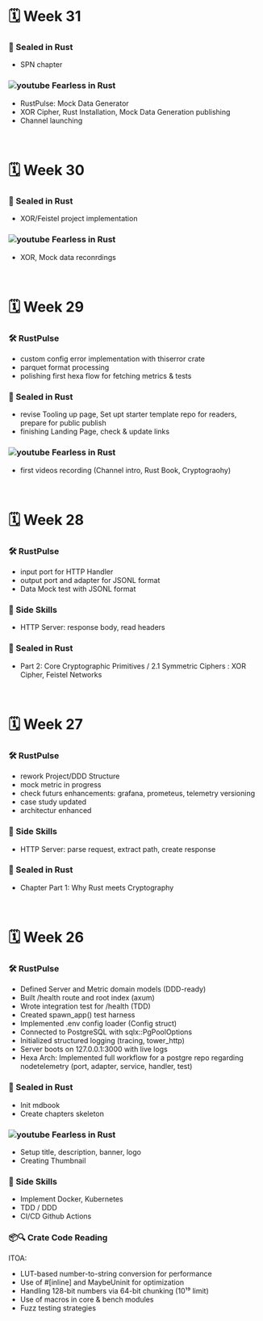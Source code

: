 # 🗓️ Week 31

### 📘 Sealed in Rust
- SPN chapter

### ![youtube](https://github.com/user-attachments/assets/e6eeacfc-ba92-4ecf-bb7b-48ad2384c1ae) Fearless in Rust
- RustPulse: Mock Data Generator
- XOR Cipher, Rust Installation, Mock Data Generation publishing
- Channel launching

<br>

# 🗓️ Week 30

### 📘 Sealed in Rust
- XOR/Feistel project implementation

### ![youtube](https://github.com/user-attachments/assets/e6eeacfc-ba92-4ecf-bb7b-48ad2384c1ae) Fearless in Rust
- XOR, Mock data reconrdings

<br>

# 🗓️ Week 29

### 🛠 RustPulse
- custom config error implementation with thiserror crate
- parquet format processing
- polishing first hexa flow for fetching metrics & tests

### 📘 Sealed in Rust
- revise Tooling up page, Set upt starter template repo for readers, prepare for public publish
- finishing Landing Page, check & update links

 ### ![youtube](https://github.com/user-attachments/assets/e6eeacfc-ba92-4ecf-bb7b-48ad2384c1ae) Fearless in Rust
- first videos recording (Channel intro, Rust Book, Cryptograohy)

<br>

# 🗓️ Week 28

### 🛠 RustPulse
- input port for HTTP Handler
- output port and adapter for JSONL format
- Data Mock test with JSONL format
 
### 🌱 Side Skills
- HTTP Server: response body, read headers

### 📘 Sealed in Rust
- Part 2: Core Cryptographic Primitives / 2.1 Symmetric Ciphers : XOR Cipher, Feistel Networks

<br>

# 🗓️ Week 27

### 🛠 RustPulse
- rework Project/DDD Structure
- mock metric in progress
- check futurs enhancements: grafana, prometeus, telemetry versioning
- case study updated
- architectur enhanced

### 🌱 Side Skills
- HTTP Server: parse request, extract path, create response

### 📘 Sealed in Rust
- Chapter Part 1: Why Rust meets Cryptography

<br>

# 🗓️ Week 26

### 🛠 RustPulse
- Defined Server and Metric domain models (DDD-ready)
- Built /health route and root index (axum)
- Wrote integration test for /health (TDD)
- Created spawn_app() test harness
- Implemented .env config loader (Config struct)
- Connected to PostgreSQL with sqlx::PgPoolOptions
- Initialized structured logging (tracing, tower_http)
- Server boots on 127.0.0.1:3000 with live logs
- Hexa Arch: Implemented full workflow for a postgre repo regarding nodetelemetry (port, adapter, service, handler, test)

### 📘 Sealed in Rust
- Init mdbook
- Create chapters skeleton

### ![youtube](https://github.com/user-attachments/assets/e6eeacfc-ba92-4ecf-bb7b-48ad2384c1ae) Fearless in Rust
- Setup title, description, banner, logo
- Creating Thumbnail

### 🌱 Side Skills
- Implement Docker, Kubernetes
- TDD / DDD
- CI/CD Github Actions

### 📦🔍 Crate Code Reading
ITOA: 
- LUT-based number-to-string conversion for performance
- Use of #[inline] and MaybeUninit for optimization
- Handling 128-bit numbers via 64-bit chunking (10¹⁹ limit)
- Use of macros in core & bench modules
- Fuzz testing strategies

